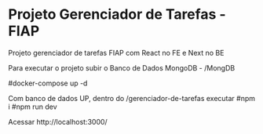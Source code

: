 # Projeto Gerenciador de Tarefas - FIAP
Projeto gerenciador de tarefas FIAP com React no FE e Next no BE

Para executar o projeto subir o Banco de Dados MongoDB - /MongDB

#docker-compose up -d

Com banco de dados UP, dentro do /gerenciador-de-tarefas executar 
#npm i
#npm run dev

Acessar http://localhost:3000/




